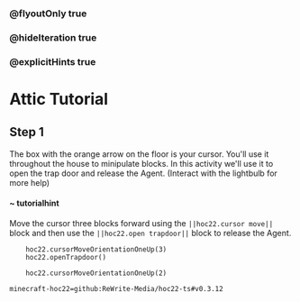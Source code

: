 ### @flyoutOnly true
### @hideIteration true
### @explicitHints true


# Attic Tutorial

## Step 1
The box with the orange arrow on the floor is your cursor. You'll use it throughout the house to minipulate blocks. In this activity we'll use it to open the trap door and release the Agent. (Interact with the lightbulb for more help)

#### ~ tutorialhint 
Move the cursor three blocks forward using the ``||hoc22.cursor move||`` block and then use the ``||hoc22.open trapdoor||`` block to release the Agent.



```ghost
    hoc22.cursorMoveOrientationOneUp(3)
    hoc22.openTrapdoor()
```
```template
    hoc22.cursorMoveOrientationOneUp(2)     
```
```package
minecraft-hoc22=github:ReWrite-Media/hoc22-ts#v0.3.12
```